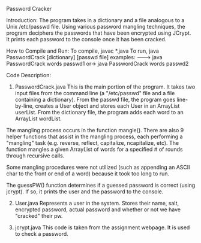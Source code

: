 Password Cracker

Introduction:
The program takes in a dictionary and a file analogous to a Unix /etc/passwd file. Using various password mangling techniques, the program deciphers the passwords that have been encrypted using JCrypt. It prints each password to the console once it has been cracked. 

How to Compile and Run:
  To compile,
  javac *.java
  To run,
  java PasswordCrack [dictionary] [passwd file]
    examples:
		---> java PasswordCrack words passwd1
		or-> java PasswordCrack words passwd2

Code Description:
1) PasswordCrack.java
This is the main portion of the program. It takes two
input files from the command line (a "/etc/passwd" file and a file containing a
dictionary). From the passwd file, the program goes line-by-line, creates a User 
object and stores each User in an ArrayList userList. From the dictionary file,
the program adds each word to an ArrayList<String> wordList.

The mangling process occurs in the function mangle(). There are also 9 helper 
functions that assist in the mangling process, each performing a "mangling"
task (e.g. reverse, reflect, capitalize, ncapitalize, etc). The function mangles
a given ArrayList<String> of words for a specified # of rounds through recursive
calls.

Some mangling procedures were not utilized (such as appending an ASCII char to the
front or end of a word) because it took too long to run.

The guessPW() function determines if a guessed password is correct (using jcrypt). 
If so, it prints the user and the password to the console.

2) User.java
Represents a user in the system. Stores their name, salt, encrypted
password, actual password and whether or not we have "cracked" their pw.

3) jcrypt.java 
This code is taken from the assignment webpage. It is used to 
check a password.
